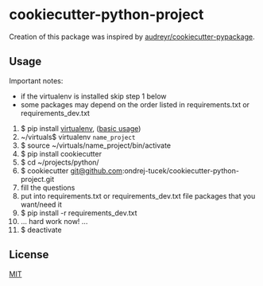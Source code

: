 # cookiecutter-python-project

Creation of this package was inspired by [audreyr/cookiecutter-pypackage](https://github.com/audreyr/cookiecutter-pypackage).


## Usage
Important notes: 
* if the virtualenv is installed skip step 1 below
* some packages may depend on the order listed in requirements.txt or requirements_dev.txt


1. $ pip install [virtualenv](https://virtualenv.pypa.io/en/stable/), ([basic usage](http://docs.python-guide.org/en/latest/dev/virtualenvs/))
2. ~/virtuals$ virtualenv `name_project`
3. $ source ~/virtuals/name_project/bin/activate
4. $ pip install cookiecutter
5. $ cd ~/projects/python/
6. $ cookiecutter git@github.com:ondrej-tucek/cookiecutter-python-project.git
7. fill the questions
8. put into requirements.txt or requirements_dev.txt file packages that you want/need it
9. $ pip install -r requirements_dev.txt
10. ... hard work now! ...
11. $ deactivate


## License
 [MIT](/LICENSE)

